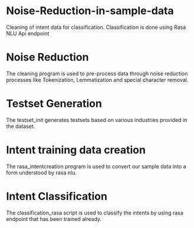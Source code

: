 # Noise-Reduction-in-sample-data
Cleaning of intent data for classification. Classification is done using Rasa NLU Api endpoint

# Noise Reduction
The cleaning program is used to pre-process data through noise reduction processes like Tokenization, Lemmatization and special character removal.
# Testset Generation
The testset_init generates testsets based on various industries provided in the dataset.
# Intent training data creation
The rasa_intentcreation program is used to convert our sample data into a form understood by rasa nlu.
# Intent Classification 
The classification_rasa script is used to classify the intents by using rasa endpoint that has been trained already.
